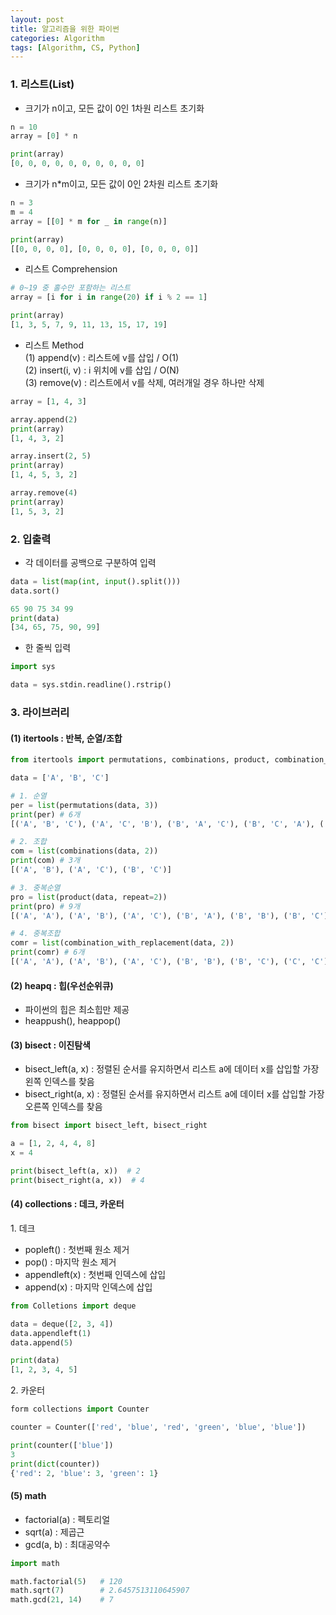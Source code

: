 ```yaml
---
layout: post
title: 알고리즘을 위한 파이썬
categories: Algorithm
tags: [Algorithm, CS, Python]
---
```


### 1. 리스트(List)
- 크기가 n이고, 모든 값이 0인 1차원 리스트 초기화

```python
n = 10
array = [0] * n

print(array)
[0, 0, 0, 0, 0, 0, 0, 0, 0, 0]
```

- 크기가 n*m이고, 모든 값이 0인 2차원 리스트 초기화

```python
n = 3
m = 4
array = [[0] * m for _ in range(n)]

print(array)
[[0, 0, 0, 0], [0, 0, 0, 0], [0, 0, 0, 0]]
```

- 리스트 Comprehension

```python
# 0~19 중 홀수만 포함하는 리스트
array = [i for i in range(20) if i % 2 == 1]

print(array)
[1, 3, 5, 7, 9, 11, 13, 15, 17, 19]
```

- 리스트 Method  
(1) append(v) : 리스트에 v를 삽입 / O(1)  
(2) insert(i, v) : i 위치에 v를 삽입 / O(N)  
(3) remove(v) : 리스트에서 v를 삭제, 여러개일 경우 하나만 삭제  

```python
array = [1, 4, 3]

array.append(2)
print(array)
[1, 4, 3, 2]

array.insert(2, 5)
print(array)
[1, 4, 5, 3, 2]

array.remove(4)
print(array)
[1, 5, 3, 2]
```

### 2. 입출력
- 각 데이터를 공백으로 구분하여 입력

```python
data = list(map(int, input().split()))
data.sort()

65 90 75 34 99
print(data)
[34, 65, 75, 90, 99]
```

- 한 줄씩 입력

```python
import sys

data = sys.stdin.readline().rstrip()
```


### 3. 라이브러리
#### (1) itertools : 반복, 순열/조합
```python
from itertools import permutations, combinations, product, combination_with_replacement

data = ['A', 'B', 'C']

# 1. 순열
per = list(permutations(data, 3))
print(per) # 6개
[('A', 'B', 'C'), ('A', 'C', 'B'), ('B', 'A', 'C'), ('B', 'C', 'A'), ('C', 'A', 'B'), ('C', 'B', 'A')]

# 2. 조합
com = list(combinations(data, 2))
print(com) # 3개
[('A', 'B'), ('A', 'C'), ('B', 'C')]

# 3. 중복순열
pro = list(product(data, repeat=2))
print(pro) # 9개
[('A', 'A'), ('A', 'B'), ('A', 'C'), ('B', 'A'), ('B', 'B'), ('B', 'C'), ('C', 'A'), ('C', 'B'), ('C', 'C')]

# 4. 중복조합
comr = list(combination_with_replacement(data, 2))
print(comr) # 6개
[('A', 'A'), ('A', 'B'), ('A', 'C'), ('B', 'B'), ('B', 'C'), ('C', 'C')]
```

#### (2) heapq : 힙(우선순위큐)
- 파이썬의 힙은 최소힙만 제공
- heappush(), heappop()

#### (3) bisect : 이진탐색
- bisect_left(a, x) : 정렬된 순서를 유지하면서 리스트 a에 데이터 x를 삽입할 가장 왼쪽 인덱스를 찾음
- bisect_right(a, x) : 정렬된 순서를 유지하면서 리스트 a에 데이터 x를 삽입할 가장 오른쪽 인덱스를 찾음

```python
from bisect import bisect_left, bisect_right

a = [1, 2, 4, 4, 8]
x = 4

print(bisect_left(a, x))  # 2
print(bisect_right(a, x))  # 4
```

#### (4) collections : 데크, 카운터
1\. 데크
- popleft() : 첫번째 원소 제거
- pop() : 마지막 원소 제거
- appendleft(x) : 첫번째 인덱스에 삽입
- append(x) : 마지막 인덱스에 삽입

```python
from Colletions import deque

data = deque([2, 3, 4])
data.appendleft(1)
data.append(5)

print(data)
[1, 2, 3, 4, 5]
```

2\. 카운터

```python
form collections import Counter

counter = Counter(['red', 'blue', 'red', 'green', 'blue', 'blue'])

print(counter(['blue'])
3
print(dict(counter))
{'red': 2, 'blue': 3, 'green': 1}
```


#### (5) math
- factorial(a) : 펙토리얼
- sqrt(a) : 제곱근
- gcd(a, b) : 최대공약수

```python
import math

math.factorial(5)   # 120
math.sqrt(7)        # 2.6457513110645907
math.gcd(21, 14)    # 7
```